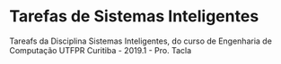 # Tarefas de Sistemas Inteligentes

Tareafs da Disciplina Sistemas Inteligentes, do curso de Engenharia de Computação UTFPR Curitiba - 2019.1 - Pro. Tacla